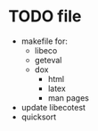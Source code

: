 # TODO file

* makefile for:
    - libeco
    - geteval
    - dox
        + html
        + latex
        + man pages
* update libecotest
* quicksort


